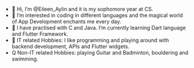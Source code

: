 - 👋 Hi, I’m @Eileen_Aylin and it is my sophomore year at CS.
- 👀 I’m interested in coding in different languages and the magical world of App Development enchants me every day. 
- 🌱 I have practised with C and Java. I’m currently learning Dart language and Flutter Framework.
- 💞️ IT related Hobbies: I like programming and playing around with backend development, APIs and Flutter widgets. 
- Q   Non-IT related Hobbies: playing Guitar and Badminton, bouldering and swimming.


<!---
Eileen-34/Eileen-34 is a ✨ special ✨ repository because its `README.md` (this file) appears on your GitHub profile.
You can click the Preview link to take a look at your changes.
--->
